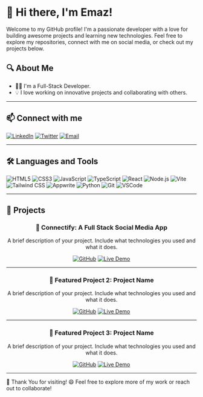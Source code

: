 # 👋 Hi there, I'm Emaz!

Welcome to my GitHub profile! I'm a passionate developer with a love for building awesome projects and learning new technologies. Feel free to explore my repositories, connect with me on social media, or check out my projects below.

## 🔍 About Me

- 👨‍💻 I'm a Full-Stack Developer.
- 💡 I love working on innovative projects and collaborating with others.
---

## 📫 Connect with me

[![LinkedIn](https://img.shields.io/badge/LinkedIn-%230077B5.svg?style=for-the-badge&logo=linkedin&logoColor=white)](https://www.linkedin.com/in/emaz-ahmed)
[![Twitter](https://img.shields.io/badge/Twitter-%231DA1F2.svg?style=for-the-badge&logo=twitter&logoColor=white)](https://twitter.com/yourhandle)
[![Email](https://img.shields.io/badge/Email-%23D14836.svg?style=for-the-badge&logo=gmail&logoColor=white)](mailto:emazahmedshayafuddinchy@gmail.com)

---

## 🛠️ Languages and Tools

<p align="left">
  <img src="https://img.shields.io/badge/HTML5-E34F26?style=for-the-badge&logo=html5&logoColor=white" alt="HTML5" />
  <img src="https://img.shields.io/badge/CSS3-%231572B6.svg?style=for-the-badge&logo=css3&logoColor=white" alt="CSS3" />
  <img src="https://img.shields.io/badge/JavaScript-%23F7DF1E.svg?style=for-the-badge&logo=javascript&logoColor=black" alt="JavaScript" />
  <img src="https://img.shields.io/badge/TypeScript-%23007ACC.svg?style=for-the-badge&logo=typescript&logoColor=white" alt="TypeScript" />
  <img src="https://img.shields.io/badge/React-%2361DAFB.svg?style=for-the-badge&logo=react&logoColor=black" alt="React" />
  <img src="https://img.shields.io/badge/Node.js-339933?style=for-the-badge&logo=nodedotjs&logoColor=white" alt="Node.js" />
  <img src="https://img.shields.io/badge/Vite-%23646CFF.svg?style=for-the-badge&logo=vite&logoColor=white" alt="Vite" />
  <img src="https://img.shields.io/badge/Tailwind%20CSS-%2338B2AC.svg?style=for-the-badge&logo=tailwind-css&logoColor=white" alt="Tailwind CSS" />
  <img src="https://img.shields.io/badge/Appwrite-F02E65?style=for-the-badge&logo=appwrite&logoColor=white" alt="Appwrite" />
  <img src="https://img.shields.io/badge/Python-%233776AB.svg?style=for-the-badge&logo=python&logoColor=white" alt="Python" />
  <img src="https://img.shields.io/badge/Git-%23F05032.svg?style=for-the-badge&logo=git&logoColor=white" alt="Git" />
  <img src="https://img.shields.io/badge/VSCode-%23007ACC.svg?style=for-the-badge&logo=visual-studio-code&logoColor=white" alt="VSCode" />
  <!-- Add more tools or languages as needed -->
</p>

---

## 🚀 Projects

<div align="center">

### 📌 Connectify: A Full Stack Social Media App

A brief description of your project. Include what technologies you used and what it does.

[![GitHub](https://img.shields.io/badge/View%20on%20GitHub-%23181717.svg?style=for-the-badge&logo=github&logoColor=white)](https://github.com/emazahmed/Connectify)
[![Live Demo](https://img.shields.io/badge/Live%20Demo-%23007ACC.svg?style=for-the-badge&logo=internet-explorer&logoColor=white)](https://yourwebsite.com)

---

### 📌 Featured Project 2: Project Name

A brief description of your project. Include what technologies you used and what it does.

[![GitHub](https://img.shields.io/badge/View%20on%20GitHub-%23181717.svg?style=for-the-badge&logo=github&logoColor=white)](https://github.com/yourusername/yourproject)
[![Live Demo](https://img.shields.io/badge/Live%20Demo-%23007ACC.svg?style=for-the-badge&logo=internet-explorer&logoColor=white)](https://yourwebsite.com)

---

### 📌 Featured Project 3: Project Name

A brief description of your project. Include what technologies you used and what it does.

[![GitHub](https://img.shields.io/badge/View%20on%20GitHub-%23181717.svg?style=for-the-badge&logo=github&logoColor=white)](https://github.com/yourusername/yourproject)
[![Live Demo](https://img.shields.io/badge/Live%20Demo-%23007ACC.svg?style=for-the-badge&logo=internet-explorer&logoColor=white)](https://yourwebsite.com)

</div>

---

🙏 Thank You for visiting! 😄 Feel free to explore more of my work or reach out to collaborate!
